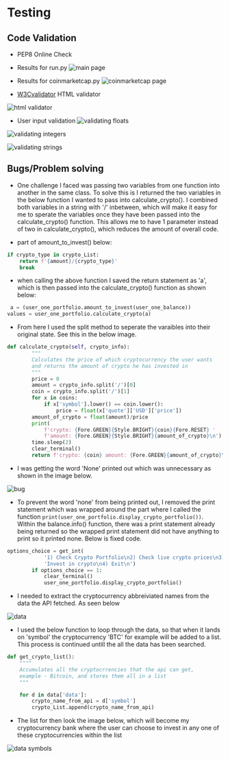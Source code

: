 # Testing 

## Code Validation

- PEP8 Online Check

- Results for run.py
![main page](documentation/images/code-validation-main.png)

- Results for coinmarketcap.py
![coinmarketcap page](documentation/images/code-validation-coinmarketcap.png)

- [W3Cvalidator](https://validator.w3.org/) HTML validator

![html validator](documentation/images/html-validator.png)

- User input validation
![validating floats](documentation/images/validate-float.png)

![validating integers](documentation/images/validate-int.png)

![validating strings](documentation/images/validate-string.png)


## Bugs/Problem solving

- One challenge I faced was passing two variables from one function into another in the same class.
To solve this is I returned the two variables in the below function I wanted to pass into calculate_crypto().
I combined both variables in a string with '/' inbetween, which will make it easy for me to sperate the variables once they have been passed into the calculate_crypto() function.
This allows me to have 1 parameter instead of two in calculate_crypto(), which reduces the amount of overall code.

- part of amount_to_invest() below:
```python
if crypto_type in crypto_List:
    return f'{amount}/{crypto_type}'
    break
```
- when calling the above function I saved the return statement as 'a', which is then passed into the calculate_crypto() function as shown below:

```python
 a = (user_one_portfolio.amount_to_invest(user_one_balance))
values = user_one_portfolio.calculate_crypto(a)
```

- From here I used the split method to seperate the varaibles into their original state. See this in the below image.

```python
def calculate_crypto(self, crypto_info):
        """
        Calculates the price of which cryptocurrency the user wants
        and returns the amount of crypto he has invested in
        """
        price = 0
        amount = crypto_info.split('/')[0]
        coin = crypto_info.split('/')[1]
        for x in coins:
            if x['symbol'].lower() == coin.lower():
                price = float(x['quote']['USD']['price'])
        amount_of_crypto = float(amount)/price
        print(
            f'crypto: {Fore.GREEN}{Style.BRIGHT}{coin}{Fore.RESET} '
            f'amount: {Fore.GREEN}{Style.BRIGHT}{amount_of_crypto}\n')
        time.sleep(2)
        clear_terminal()
        return f'crypto: {coin} amount: {Fore.GREEN}{amount_of_crypto}\n'
```

- I was getting the word 'None' printed out which was unnecessary as shown in the image below. 

![bug](documentation/images/bug-None.png)

- To prevent the word 'none' from being printed out, I removed the print statement which was wrapped around the part where I called the function `print(user_one_portfolio.display_crypto_portfolio())`. Within the balance.info() function, there was a print statement already being returned so the wrapped print statement did not have anything to print so it printed none. Below is fixed code.

```python
options_choice = get_int(
            '1) Check Crypto Portfolio\n2) Check live crypto prices\n3) '
            'Invest in crypto\n4) Exit\n')
        if options_choice == 1:
            clear_terminal()
            user_one_portfolio.display_crypto_portfolio()
```

- I needed to extract the cryptocurrency abbreiviated names from the data the API fetched. As seen below

![data](documentation/images/data.png)

- I used the below function to loop through the data, so that when it lands on 'symbol' the cryptocurrency 'BTC' for example will be added to a list. This process is continued untill the all the data has been searched.

```python
def get_crypto_list():
    """"
    Accumulates all the cryptocrrencies that the api can get,
    example - Bitcoin, and stores them all in a list
    """

    for d in data['data']:
        crypto_name_from_api = d['symbol']
        crypto_List.append(crypto_name_from_api)
```

- The list for then look the image below, which will become my cryptocurrency bank where the user can choose to invest in any one of these cryptocurrencies within the list 

![data symbols](documentation/images/data-symbols.png)